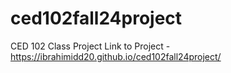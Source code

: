 # ced102fall24project
CED 102 Class Project
Link to Project - https://ibrahimidd20.github.io/ced102fall24project/

